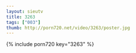 ```yaml
--- 
layout: sieutv
title: 3263
tags: ["003"]
thumb: http://porn720.net/video/3263/poster.jpg
---
```

{% include porn720 key="3263" %} 
